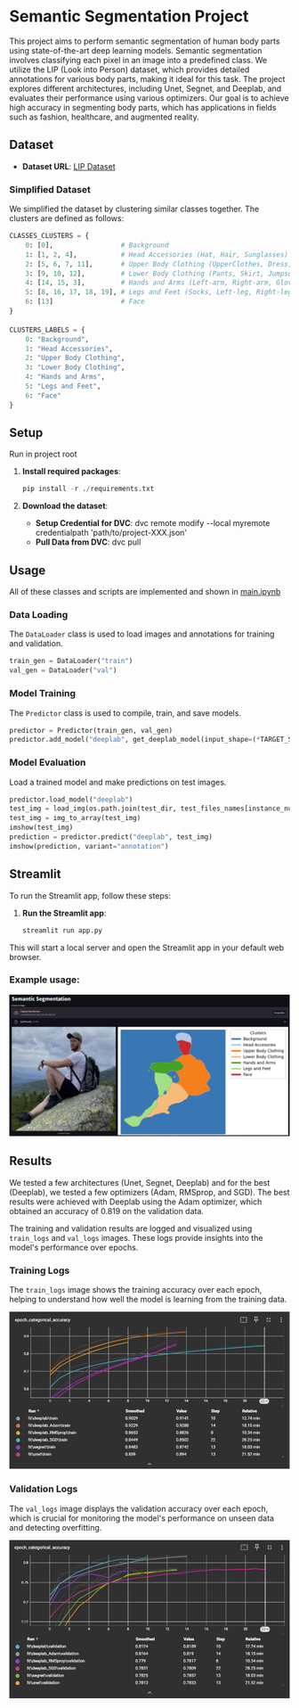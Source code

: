 # Semantic Segmentation Project

This project aims to perform semantic segmentation of human body parts using state-of-the-art deep learning models. Semantic segmentation involves classifying each pixel in an image into a predefined class. We utilize the LIP (Look into Person) dataset, which provides detailed annotations for various body parts, making it ideal for this task. The project explores different architectures, including Unet, Segnet, and Deeplab, and evaluates their performance using various optimizers. Our goal is to achieve high accuracy in segmenting body parts, which has applications in fields such as fashion, healthcare, and augmented reality.

## Dataset

- **Dataset URL**: [LIP Dataset](https://paperswithcode.com/dataset/lip)

### Simplified Dataset

We simplified the dataset by clustering similar classes together. The clusters are defined as follows:

```python
CLASSES_CLUSTERS = {
    0: [0],                 # Background
    1: [1, 2, 4],           # Head Accessories (Hat, Hair, Sunglasses)
    2: [5, 6, 7, 11],       # Upper Body Clothing (UpperClothes, Dress, Coat, Scarf)
    3: [9, 10, 12],         # Lower Body Clothing (Pants, Skirt, Jumpsuits)
    4: [14, 15, 3],         # Hands and Arms (Left-arm, Right-arm, Glove)
    5: [8, 16, 17, 18, 19], # Legs and Feet (Socks, Left-leg, Right-leg, Left-shoe, Right-shoe)
    6: [13]                 # Face
}

CLUSTERS_LABELS = {
    0: "Background",
    1: "Head Accessories",
    2: "Upper Body Clothing",
    3: "Lower Body Clothing",
    4: "Hands and Arms",
    5: "Legs and Feet",
    6: "Face"
}
```

## Setup
Run in project root

1. **Install required packages**:
    ```python
    pip install -r ./requirements.txt
    ```

2. **Download the dataset**:
    - **Setup Credential for DVC**: dvc remote modify --local myremote credentialpath 'path/to/project-XXX.json'
    - **Pull Data from DVC**: dvc pull


## Usage
All of these classes and scripts are implemented and shown in [main.ipynb](main.ipynb)
### Data Loading

The `DataLoader` class is used to load images and annotations for training and validation.

```python
train_gen = DataLoader("train")
val_gen = DataLoader("val")
```

### Model Training

The `Predictor` class is used to compile, train, and save models.

```python
predictor = Predictor(train_gen, val_gen)
predictor.add_model("deeplab", get_deeplab_model(input_shape=(*TARGET_SIZE, 3), num_classes=SEMANTIC_CLASSES))
```

### Model Evaluation

Load a trained model and make predictions on test images.

```python
predictor.load_model("deeplab")
test_img = load_img(os.path.join(test_dir, test_files_names[instance_number]), target_size=TARGET_SIZE)
test_img = img_to_array(test_img)
imshow(test_img)
prediction = predictor.predict("deeplab", test_img)
imshow(prediction, variant="annotation")
```

## Streamlit

To run the Streamlit app, follow these steps:

1. **Run the Streamlit app**:
    ```sh
    streamlit run app.py
    ```

This will start a local server and open the Streamlit app in your default web browser.

### Example usage:

![Example usage](assets/LIP_seg.png)

## Results

We tested a few architectures (Unet, Segnet, Deeplab) and for the best (Deeplab), we tested a few optimizers (Adam, RMSprop, and SGD). The best results were achieved with Deeplab using the Adam optimizer, which obtained an accuracy of 0.819 on the validation data.

The training and validation results are logged and visualized using `train_logs` and `val_logs` images. These logs provide insights into the model's performance over epochs.

### Training Logs

The `train_logs` image shows the training accuracy over each epoch, helping to understand how well the model is learning from the training data.

![Training Logs](assets/train_logs.png)

### Validation Logs

The `val_logs` image displays the validation accuracy over each epoch, which is crucial for monitoring the model's performance on unseen data and detecting overfitting.

![Validation Logs](assets/val_logs.png)